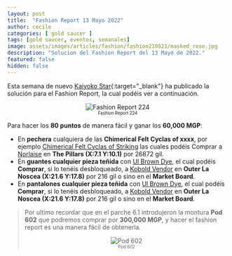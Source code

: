 ```yaml
---
layout: post
title:  "Fashion Report 13 Mayo 2022"
author: cecile
categories: [ gold saucer ]
tags: [gold saucer, eventos, semanales]
image: assets/images/articles/fashion/fashion210521/masked_rose.jpg
description: "Solucion del Fashion Report del 13 Mayo de 2022."
featured: false
hidden: false
---
```


Esta semana de nuevo [Kaiyoko Star](https://twitter.com/kaiyokostar){:target="_blank"} ha publicado la solución para el Fashion Report, la cual podéis ver a continuación.

<p align="center"><img src="{{ site.baseurl }}/assets/images/articles/fashion/fashion220513/freport_224.jpg" alt="Fashion Report 224">
<br/>
<sub><sup>Fashion Report 224</sup></sub></p>

Para hacer los **80 puntos** de manera fácil y ganar los **60,000 MGP**:

- En **pechera** cualquiera de las **Chimerical Felt Cyclas of xxxx**, por ejemplo <a href="https://eu.finalfantasyxiv.com/lodestone/playguide/db/item/5fd11502df2/" class="eorzeadb_link" target="_blank">Chimerical Felt Cyclas of Striking</a> las cuales podéis Comprar a <a href="https://eu.finalfantasyxiv.com/lodestone/playguide/db/shop/2e8a654c48a/?item=5fd11502df2&type=gil" class="eorzeadb_link" target="_blank">Norlaise</a> en **The Pillars (X:7.1 Y:10.1)** por 26872 gil.
- En **guantes cualquier pieza teñida** con <a href="https://eu.finalfantasyxiv.com/lodestone/playguide/db/item/2926edd9215/" class="eorzeadb_link" target="_blank">Ul Brown Dye</a>, el cual podéis **Comprar**, si lo tenéis desbloqueado, a <a href="https://eu.finalfantasyxiv.com/lodestone/playguide/db/shop/9b8055ffab0/?item=bfb8b924f8e&type=gil" class="eorzeadb_link" target="_blank">Kobold Vendor</a> en **Outer La Noscea (X:21.6 Y:17.8)** por 216 gil o sino en el **Market Board**.
- En **pantalones cualquier pieza teñida** con <a href="https://eu.finalfantasyxiv.com/lodestone/playguide/db/item/2926edd9215/" class="eorzeadb_link" target="_blank">Ul Brown Dye</a>, el cual podéis **Comprar**, si lo tenéis desbloqueado, a <a href="https://eu.finalfantasyxiv.com/lodestone/playguide/db/shop/9b8055ffab0/?item=bfb8b924f8e&type=gil" class="eorzeadb_link" target="_blank">Kobold Vendor</a> en **Outer La Noscea (X:21.6 Y:17.8)** por 216 gil o sino en el **Market Board**.

<blockquote>
Por ultimo recordar que en el parche 6.1 introdujeron la montura <b>Pod 602</b> que podremos comprar por <b>300,000 MGP</b>, y hacer el fashion report es una manera fácil de obtenerla.
<br/>
<p align="center">
    <img src="{{ site.baseurl }}/assets/images/articles/fashion/fashion220408/pod602.jpg" alt="Pod 602"/><br/>
    <sub><sup>Pod 602</sup></sub>
</p>
</blockquote>